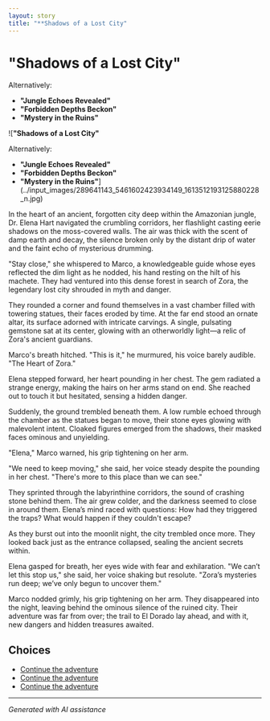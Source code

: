```yaml
---
layout: story
title: "**Shadows of a Lost City"
---
```


# **"Shadows of a Lost City"**

Alternatively:

- **"Jungle Echoes Revealed"**
- **"Forbidden Depths Beckon"**
 -  **"Mystery in the Ruins"**

![**"Shadows of a Lost City"**

Alternatively:

- **"Jungle Echoes Revealed"**
- **"Forbidden Depths Beckon"**
 -  **"Mystery in the Ruins"**](../input_images/289641143_5461602423934149_1613512193125880228_n.jpg)

In the heart of an ancient, forgotten city deep within the Amazonian jungle, Dr. Elena Hart navigated the crumbling corridors, her flashlight casting eerie shadows on the moss-covered walls. The air was thick with the scent of damp earth and decay, the silence broken only by the distant drip of water and the faint echo of mysterious drumming.

"Stay close," she whispered to Marco, a knowledgeable guide whose eyes reflected the dim light as he nodded, his hand resting on the hilt of his machete. They had ventured into this dense forest in search of Zora, the legendary lost city shrouded in myth and danger.

They rounded a corner and found themselves in a vast chamber filled with towering statues, their faces eroded by time. At the far end stood an ornate altar, its surface adorned with intricate carvings. A single, pulsating gemstone sat at its center, glowing with an otherworldly light—a relic of Zora's ancient guardians.

Marco's breath hitched. "This is it," he murmured, his voice barely audible. "The Heart of Zora."

Elena stepped forward, her heart pounding in her chest. The gem radiated a strange energy, making the hairs on her arms stand on end. She reached out to touch it but hesitated, sensing a hidden danger.

Suddenly, the ground trembled beneath them. A low rumble echoed through the chamber as the statues began to move, their stone eyes glowing with malevolent intent. Cloaked figures emerged from the shadows, their masked faces ominous and unyielding.

"Elena," Marco warned, his grip tightening on her arm.

"We need to keep moving," she said, her voice steady despite the pounding in her chest. "There's more to this place than we can see."

They sprinted through the labyrinthine corridors, the sound of crashing stone behind them. The air grew colder, and the darkness seemed to close in around them. Elena’s mind raced with questions: How had they triggered the traps? What would happen if they couldn't escape?

As they burst out into the moonlit night, the city trembled once more. They looked back just as the entrance collapsed, sealing the ancient secrets within.

Elena gasped for breath, her eyes wide with fear and exhilaration. "We can’t let this stop us," she said, her voice shaking but resolute. "Zora’s mysteries run deep; we’ve only begun to uncover them."

Marco nodded grimly, his grip tightening on her arm. They disappeared into the night, leaving behind the ominous silence of the ruined city. Their adventure was far from over; the trail to El Dorado lay ahead, and with it, new dangers and hidden treasures awaited.


## Choices

* [Continue the adventure](./B01N78T9F9.01._SCLZZZZZZZ_SX500_.md)
* [Continue the adventure](./20221013_140630.md)
* [Continue the adventure](./B0BW23BXYN.01.S001.LXXXXXXX.md)


---
*Generated with AI assistance*
